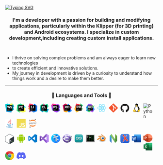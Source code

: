 <a href="https://git.io/typing-svg"><img src="https://readme-typing-svg.herokuapp.com?font=Cascadia+Code&size=40&pause=1000&color=38F72B&center=true&vCenter=true&width=500&height=70&lines=Hello!++I+am%2C;%D0%92%CA%80%CE%B1%E2%88%82%C6%92%C3%B8%CA%80%E2%88%82%C2%B9%E2%81%B0%E2%81%B4%E2%81%B0" alt="Typing SVG" /></a>

<h3 align="center">
I'm a developer with a passion for building and modifying applications, 
particularly within the Klipper (for 3D printing) and Android ecosystems. 
I specialize in custom development,including creating custom install applications.
</h3>

<br/>

* I thrive on solving complex problems and am always eager to learn new technologies
* to create efficient and innovative solutions.
* My journey in development is driven by a curiosity to understand how things work and a desire to make them better.
- - -
<h3 align="center">🧰 Languages and Tools 🧰</h3>

<!--suppress HtmlDeprecatedAttribute, CheckImageSize -->
<img align="left" alt="WebStorm" width="30px" style="padding-right:8px;" src="icons/webstorm-128.png"/>
<img align="left" alt="PyCharm" width="30px" style="padding-right:8px;" src="icons/pycharm-128.png"/>
<img align="left" alt="IntelliJ" width="30px" style="padding-right:8px;" src="icons/intellij-idea-128.png"/>
<img align="left" alt="Clion" width="30px" style="padding-right:8px;" src="icons/clion-128.png"/>
<img align="left" alt="PhPStorm" width="30px" style="padding-right:8px;" src="icons/phpstorm-128.png"/>
<img align="left" alt="Rider" width="30px" style="padding-right:8px;" src="icons/rider-128.png"/>
<img align="left" alt="RustRover" width="30px" style="padding-right:8px;" src="icons/rustrover-128.png"/>
<img align="left" alt="GoLand" width="30px" style="padding-right:8px;" src="icons/goland-128.png"/>
<img align="left" alt="Atom" width="30px" style="padding-right:8px;" src="icons/atom.svg"/>
<img align="left" alt="Git" width="30px" style="padding-right:8px;" src="icons/git.svg" />
<img align="left" alt="GitHub" width="30px" style="padding-right:8px;" src="icons/github.svg"/>
<img align="left" alt="Linux" width="30px" style="padding-right:8px;" src="icons/linux.svg"/>
<img align="left" alt="Python" width="30px" style="padding-right:8px;" src="icons/python-128-1.png"/>
<img align="left" alt="Java" width="30px" style="padding-right:8px;" src="icons/java.svg"/>
<img align="left" alt="JavaScript" width="30px" style="padding-right:8px;" src="icons/javascript.svg" />
<img align="left" alt="Jupyter" width="30px" style="padding-right:8px;" src="icons/jupyter-128.png"/>


<div style="clear: both; margin-top: 10px;"></div><div style="clear: both; margin-top: 30px;"></div>


<img align="left" alt="Bash" width="30px" style="padding-right:8px;" src="icons/bash-128.png"/>
<img align="left" alt="Android Studio" width="30px" style="padding-right:8px;" src="icons/android-studio-128.png"/>
<img align="left" alt="VS_Code" width="30px" style="padding-right:8px;" src="icons/vs-code-128.png"/>
<img align="left" alt="Visual_Studio" width="30px" style="padding-right:8px;" src="icons/visual-studio-128.png"/>
<img align="left" alt="Kate" width="30px" style="padding-right:8px;" src="icons/kate-128.png"/>
<img align="left" alt="Emacs" width="30px" style="padding-right:8px;" src="icons/emacs-128.png"/>
<img align="left" alt="Arduino" width="30px" style="padding-right:8px;" src="icons/arduino-ide-128.png"/>
<img align="left" alt="Terminal" width="30px" style="padding-right:8px;" src="icons/terminal-128.png"/>
<img align="left" alt="Blender" width="30px" style="padding-right:8px;" src="icons/blender-128.png"/>
<img align="left" alt="NeoVim" width="30px" style="padding-right:8px;" src="icons/neovim-128.png"/>
<img align="left" alt="Oxygen" width="30px" style="padding-right:8px;" src="icons/oxygen-128.png"/>
<img align="left" alt="Word" width="30px" style="padding-right:8px;" src="icons/word-128.png"/>
<img align="left" alt="PowerPoint" width="30px" style="padding-right:8px;" src="icons/powerpoint-128.png"/>
<img align="left" alt="Excel" width="30px" style="padding-right:8px;" src="icons/excel-128.png"/>
<img align="left" alt="Chrome" width="30px" style="padding-right:8px;" src="icons/chrome-128.png"/>
<img align="left" alt="Discord" width="30px" style="padding-right:8px;" src="icons/discord-128.png"/>

<div style="clear: both; margin-top: 2px;"></div>



